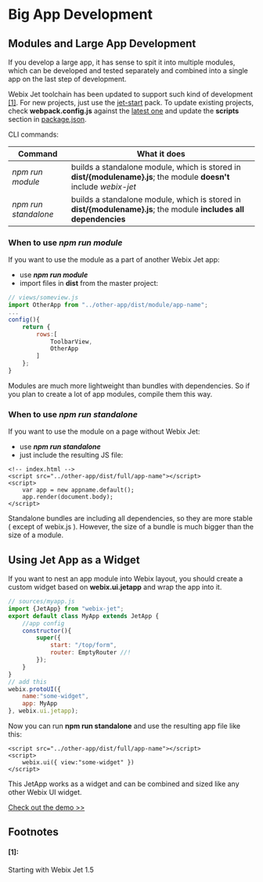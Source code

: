 # Big App Development

## Modules and Large App Development

If you develop a large app, it has sense to spit it into multiple modules, which can be developed and tested separately and combined into a single app on the last step of development.

Webix Jet toolchain has been updated to support such kind of development [\[1\]](big-app-development.md#1). For new projects, just use the [jet-start](https://github.com/webix-hub/jet-start) pack. To update existing projects, check **webpack.config.js** against the [latest one](https://github.com/webix-hub/jet-start/blob/master/webpack.config.js) and update the **scripts** section in [package.json](https://github.com/webix-hub/jet-start/blob/master/package.json).

CLI commands:

| Command | What it does |
| --- | --- |
| _npm run module_ | builds a standalone module, which is stored in **dist/{modulename}.js**; the module **doesn't** include _webix-jet_ |
| _npm run standalone_ | builds a standalone module, which is stored in **dist/{modulename}.js**; the module **includes all dependencies** |

### When to use _npm run module_

If you want to use the module as a part of another Webix Jet app:

* use _**npm run module**_
* import files in **dist** from the master project:

```javascript
// views/someview.js
import OtherApp from "../other-app/dist/module/app-name";
...
config(){
    return {
        rows:[
            ToolbarView,
            OtherApp
        ]
    };
}
```

Modules are much more lightweight than bundles with dependencies. So if you plan to create a lot of app modules, compile them this way.

### When to use _npm run standalone_

If you want to use the module on a page without Webix Jet:

* use _**npm run standalone**_
* just include the resulting JS file:

```markup
<!-- index.html -->
<script src="../other-app/dist/full/app-name"></script>
<script>
    var app = new appname.default();
    app.render(document.body);
</script>
```

Standalone bundles are including all dependencies, so they are more stable \( except of webix.js \). However, the size of a bundle is much bigger than the size of a module.

## Using Jet App as a Widget

If you want to nest an app module into Webix layout, you should create a custom widget based on **webix.ui.jetapp** and wrap the app into it.

```javascript
// sources/myapp.js
import {JetApp} from "webix-jet";
export default class MyApp extends JetApp {
    //app config
    constructor(){
        super({
            start: "/top/form",
            router: EmptyRouter //!
        });
    }
}
// add this
webix.protoUI({
    name:"some-widget",
    app: MyApp
}, webix.ui.jetapp);
```

Now you can run **npm run standalone** and use the resulting app file like this:

```markup
<script src="../other-app/dist/full/app-name"></script>
<script>
    webix.ui({ view:"some-widget" })
</script>
```

This JetApp works as a widget and can be combined and sized like any other Webix UI widget.

[Check out the demo &gt;&gt;](https://github.com/webix-hub/jet-demos/tree/master/sources/webixview.js)

## Footnotes

#### \[1\]:

Starting with Webix Jet 1.5

